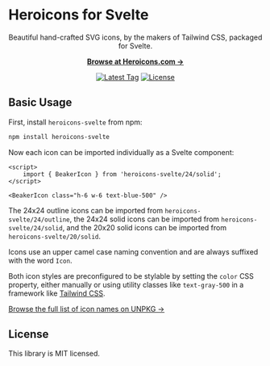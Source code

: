 # Heroicons for Svelte

<p align="center">
	Beautiful hand-crafted SVG icons, by the makers of Tailwind CSS, packaged for Svelte.
</p>

<p align="center">
  <a href="https://heroicons.com"><strong>Browse at Heroicons.com &rarr;</strong></a>
</p>

<p align="center">
	<a href="https://github.com/travishorn/heroicons-svelte/tags"><img src="https://img.shields.io/npm/v/heroicons-svelte" alt="Latest Tag"></a>
	<a href="https://github.com/travishorn/heroicons-svelte/blob/master/LICENSE"><img
	src="https://img.shields.io/npm/l/heroicons-svelte" alt="License"></a>
</p>

## Basic Usage

First, install `heroicons-svelte` from npm:

```sh
npm install heroicons-svelte
```

Now each icon can be imported individually as a Svelte component:

```svelte
<script>
	import { BeakerIcon } from 'heroicons-svelte/24/solid';
</script>

<BeakerIcon class="h-6 w-6 text-blue-500" />
```

The 24x24 outline icons can be imported from `heroicons-svelte/24/outline`, the 24x24 solid icons
can be imported from `heroicons-svelte/24/solid`, and the 20x20 solid icons can be imported from
`heroicons-svelte/20/solid`.

Icons use an upper camel case naming convention and are always suffixed with the word `Icon`.

Both icon styles are preconfigured to be stylable by setting the `color` CSS property, either
manually or using utility classes like `text-gray-500` in a framework like [Tailwind
CSS](https://tailwindcss.com/).

[Browse the full list of icon names on UNPKG →](https://unpkg.com/browse/heroicons-svelte/dist/24/outline/)

## License

This library is MIT licensed.
